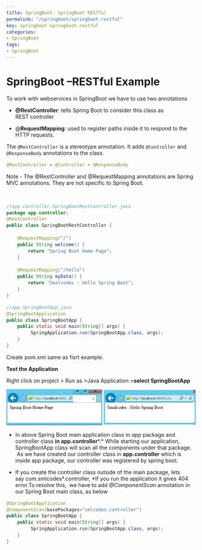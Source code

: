 ```yaml
---
title: SpringBoot- SpringBoot RESTful
permalink: "/springboot/springboot-restful"
key: springboot-springboot-restful
categories:
- SpringBoot
tags:
- SpringBoot
---
```


SpringBoot –RESTful Example
=========================================

To work with webservices in SpringBoot we have to use two annotations

-   **@RestController**: tells Spring Boot to consider this class as
    REST controller

-   @**RequestMapping**: used to register paths inside it to respond to the
    HTTP requests.

The `@RestController` is a stereotype annotation. It adds `@Controller` and
`@ResponseBody` annotations to the class.
```java
@RestController = @Controller + @ResponseBody
```


Note - The @RestController and @RequestMapping annotations are Spring MVC
annotations. They are not specific to Spring Boot.

<br>

```java
//app.controller.SpringBootRestController.java
package app.controller;
@RestController
public class SpringBootRestController {

	@RequestMapping("/")
	public String welcome() {
		return "Spring Boot Home Page";
	}

	@RequestMapping("/hello")
	public String myData() {
		return "Smalcodes : Hello Spring Boot";
	}
}
```

```java
//app.SpringBootApp.java
@SpringBootApplication
public class SpringBootApp {
	public static void main(String[] args) {
		 SpringApplication.run(SpringBootApp.class, args);
	}
}
```

Create pom.xml same as fisrt example.

**Test the Application**

Right click on project > Run as >Java Application >**select SpringBootApp**

![E:\\Users\\satyacodes\\Pictures\\12.png](media/e84acde1b6053bfbeabc313ef8b4b733.png)

-   In above Spring Boot main application class in *app* package and controller
    class **in app.controller***.* While starting our application, SpringBootApp
    class will scan all the components under that package.  As we have created
    our controller class in **app.controller** which is inside app package, our
    controller was registered by spring boot.

-   If you create the controller class outside of the main package, lets
    say com.smlcodes*.controller, *If you run the application it gives 404
    error.To resolve this,  we have to add *@ComponentScan* annotation in our
    Spring Boot main class, as below

```java
@SpringBootApplication
@ComponentScan(basePackages="smlcodes.controller")
public class SpringBootApp {
	public static void main(String[] args) {
		 SpringApplication.run(SpringBootApp.class, args);
	}
}
```

